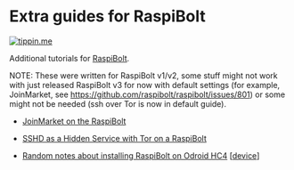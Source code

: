 # Extra guides for RaspiBolt

[![tippin.me](https://badgen.net/badge/%E2%9A%A1%EF%B8%8Ftippin.me/@kristapsk/F0918E)](https://tippin.me/@kristapsk)

Additional tutorials for [RaspiBolt](https://stadicus.github.io/RaspiBolt/).

NOTE: These were written for RaspiBolt v1/v2, some stuff might not work with just released RaspiBolt v3 for now with default settings (for example, JoinMarket, see https://github.com/raspibolt/raspibolt/issues/801) or some might not be needed (ssh over Tor is now in default guide).

* [JoinMarket on the RaspiBolt](joinmarket.md)
* [SSHD as a Hidden Service with Tor on a RaspiBolt](sshd-as-a-hidden-service-with-tor.md)

* [Random notes about installing RaspiBolt on Odroid HC4](https://gist.github.com/kristapsk/79049d6da791ac5f44c4b655b5d50e4e) [[device](https://www.hardkernel.com/shop/odroid-hc4/)]
